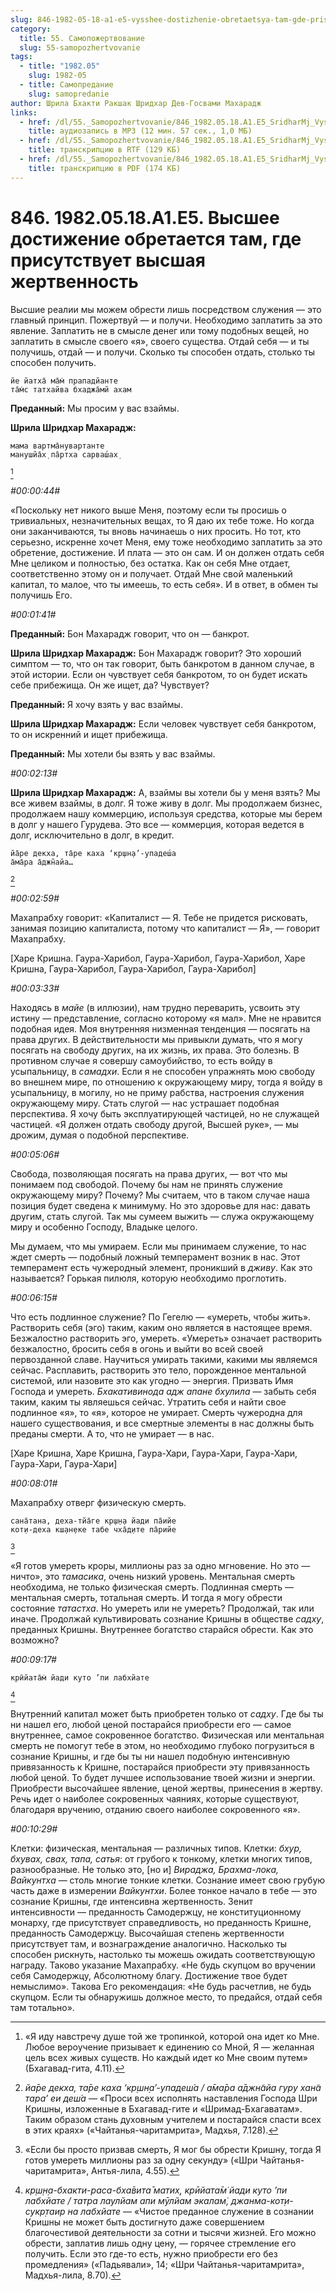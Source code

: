 ```yaml
---
slug: 846-1982-05-18-a1-e5-vysshee-dostizhenie-obretaetsya-tam-gde-prisutstvuet-vysshaya-zhertvennost
category:
  title: 55. Самопожертвование
  slug: 55-samopozhertvovanie
tags:
  - title: "1982.05"
    slug: 1982-05
  - title: Самопредание
    slug: samopredanie
author: Шрила Бхакти Ракшак Шридхар Дев-Госвами Махарадж
links:
  - href: /dl/55._Samopozhertvovanie/846_1982.05.18.A1.E5_SridharMj_Vysshee_dostizhenie_obretaetsja_tam_gde_prisutstvuet_vysshaja_zhertvennost.mp3
    title: аудиозапись в MP3 (12 мин. 57 сек., 1,0 МБ)
  - href: /dl/55._Samopozhertvovanie/846_1982.05.18.A1.E5_SridharMj_Vysshee_dostizhenie_obretaetsja_tam_gde_prisutstvuet_vysshaja_zhertvennost.rtf
    title: транскрипцию в RTF (129 КБ)
  - href: /dl/55._Samopozhertvovanie/846_1982.05.18.A1.E5_SridharMj_Vysshee_dostizhenie_obretaetsja_tam_gde_prisutstvuet_vysshaja_zhertvennost.pdf
    title: транскрипцию в PDF (174 КБ)
---
```


# 846. 1982.05.18.A1.E5. Высшее достижение обретается там, где присутствует высшая жертвенность

Высшие реалии мы можем обрести лишь посредством служения — это главный принцип. Пожертвуй — и получи. Необходимо заплатить за это явление. Заплатить не в смысле денег или тому подобных вещей, но заплатить в смысле своего «я», своего существа. Отдай себя — и ты получишь, отдай — и получи. Сколько ты способен отдать, столько ты способен получить.

    йе йатха̄ ма̄м̇ прападйанте
    та̄м̇с татхайва бхаджа̄мй ахам

**Преданный:** Мы просим у вас взаймы.

**Шрила Шридхар Махарадж:**

    мама вартма̄нувартанте
    манушйа̄х̣ па̄ртха сарваш́ах̣
[^_ftn1]

*#00:00:44#*

«Поскольку нет никого выше Меня, поэтому если ты просишь о тривиальных, незначительных вещах, то Я даю их тебе тоже. Но когда они заканчиваются, ты вновь начинаешь о них просить. Но тот, кто серьезно, искренне хочет Меня, ему тоже необходимо заплатить за это обретение, достижение. И плата — это он сам. И он должен отдать себя Мне целиком и полностью, без остатка. Как он себя Мне отдает, соответственно этому он и получает. Отдай Мне свой маленький капитал, то малое, что ты имеешь, то есть себя». И в ответ, в обмен ты получишь Его.

*#00:01:41#*

**Преданный:** Бон Махарадж говорит, что он — банкрот.

**Шрила Шридхар Махарадж:** Бон Махарадж говорит? Это хороший симптом — то, что он так говорит, быть банкротом в данном случае, в этой истории. Если он чувствует себя банкротом, то он будет искать себе прибежища. Он же ищет, да? Чувствует?

**Преданный:** Я хочу взять у вас взаймы.

**Шрила Шридхар Махарадж:** Если человек чувствует себя банкротом, то он искренний и ищет прибежища.

**Преданный:** Мы хотели бы взять у вас взаймы.

*#00:02:13#*

**Шрила Шридхар Махарадж:** А, взаймы вы хотели бы у меня взять? Мы все живем взаймы, в долг. Я тоже живу в долг. Мы продолжаем бизнес, продолжаем нашу коммерцию, используя средства, которые мы берем в долг у нашего Гурудева. Это все — коммерция, которая ведется в долг, исключительно в долг, в кредит.

    йа̄ре декха, та̄ре каха ‘кр̣шн̣а’-упадеш́а
    а̄ма̄ра а̄джн̃айа…
[^_ftn2]

*#00:02:59#*

Махапрабху говорит: «Капиталист — Я. Тебе не придется рисковать, занимая позицию капиталиста, потому что капиталист — Я», — говорит Махапрабху.

[Харе Кришна. Гаура-Харибол, Гаура-Харибол, Гаура-Харибол, Харе Кришна, Гаура-Харибол, Гаура-Харибол, Гаура-Харибол]

*#00:03:33#*

Находясь в *майе* (в иллюзии), нам трудно переварить, усвоить эту истину — представление, согласно которому «я мал». Мне не нравится подобная идея. Моя внутренняя низменная тенденция — посягать на права других. В действительности мы привыкли думать, что я могу посягать на свободу других, на их жизнь, их права. Это болезнь. В противном случае я совершу самоубийство, то есть войду в усыпальницу, в *самадхи*. Если я не способен упражнять мою свободу во внешнем мире, по отношению к окружающему миру, тогда я войду в усыпальницу, в могилу, но не приму рабства, настроения служения окружающему миру. Стать слугой — нас устрашает подобная перспектива. Я хочу быть эксплуатирующей частицей, но не служащей частицей. «Я должен отдать свободу другой, Высшей руке», — мы дрожим, думая о подобной перспективе.

*#00:05:06#*

Свобода, позволяющая посягать на права других, — вот что мы понимаем под свободой. Почему бы нам не принять служение окружающему миру? Почему? Мы считаем, что в таком случае наша позиция будет сведена к минимуму. Но это здоровье для нас: давать другим, стать слугой. Так мы сумеем выжить — служа окружающему миру и особенно Господу, Владыке целого.

Мы думаем, что мы умираем. Если мы принимаем служение, то нас ждет смерть — подобный ложный темперамент возник в нас. Этот темперамент есть чужеродный элемент, проникший в *дживу*. Как это называется? Горькая пилюля, которую необходимо проглотить.

*#00:06:15#*

Что есть подлинное служение? По Гегелю — «умереть, чтобы жить». Растворить себя (эго) таким, каким оно является в настоящее время. Безжалостно растворить эго, умереть. «Умереть» означает растворить безжалостно, бросить себя в огонь и выйти во всей своей первозданной славе. Научиться умирать такими, какими мы являемся сейчас. Расплавить, растворить это тело, порожденное ментальной системой, или назовите это как угодно — энергия. Призвать Имя Господа и умереть. *Бхакативинода адж апане бхулила* — забыть себя таким, каким ты являешься сейчас. Утратить себя и найти свое подлинное «я», то «я», которое не умирает. Смерть чужеродна для нашего существования, и все смертные элементы в нас должны быть преданы смерти. А то, что не умирает — в нас.

[Харе Кришна, Харе Кришна, Гаура-Хари, Гаура-Хари, Гаура-Хари, Гаура-Хари, Гаура-Хари]

*#00:08:01#*

Махапрабху отверг физическую смерть.

    сана̄тана, деха-тйа̄ге кр̣ш̣н̣а йади па̄ийе
    кот̣и-деха кш̣ан̣еке табе чха̄д̣ите па̄рийе
[^_ftn3]

«Я готов умереть кроры, миллионы раз за одно мгновение. Но это — ничто», это *тамасика*, очень низкий уровень. Ментальная смерть необходима, не только физическая смерть. Подлинная смерть — ментальная смерть, тотальная смерть. И тогда я могу обрести состояние *татастха*. Но умереть или не умереть? Продолжай, так или иначе. Продолжай культивировать сознание Кришны в обществе *садху*, преданных Кришны. Внутреннее богатство старайся обрести. Как это возможно?

*#00:09:17#*

    крӣйата̄м̇ йади куто ’пи лабхйате
[^_ftn4]

Внутренний капитал может быть приобретен только от *садху*. Где бы ты ни нашел его, любой ценой постарайся приобрести его — самое внутреннее, самое сокровенное богатство. Физическая или ментальная смерть не помогут тебе в этом, но необходимо глубоко погрузиться в сознание Кришны, и где бы ты ни нашел подобную интенсивную привязанность к Кришне, постарайся приобрести эту привязанность любой ценой. То будет лучшее использование твоей жизни и энергии. Приобрести высочайшее явление, ценой жертвы, принесения в жертву. Речь идет о наиболее сокровенных чаяниях, которые существуют, благодаря вручению, отданию своего наиболее сокровенного «я».

*#00:10:29#*

Клетки: физическая, ментальная — различных типов. Клетки: *бхур, бхувах, свах, тапа, сатья*: от грубого к тонкому, клетки многих типов, разнообразные. Не только это, [но и] *Вираджа, Брахма-лока, Вайкунтха* — столь многие тонкие клетки. Сознание имеет свою грубую часть даже в измерении *Вайкунтхи*. Более тонкое начало в тебе — это сознание Кришны, где интенсивна жертвенность. Зенит интенсивности — преданность Самодержцу, не конституционному монарху, где присутствует справедливость, но преданность Кришне, преданность Самодержцу. Высочайшая степень жертвенности присутствует там, и вознаграждение аналогично. Насколько ты способен рискнуть, настолько ты можешь ожидать соответствующую награду. Таково указание Махапрабху. «Не будь скупцом во вручении себя Самодержцу, Абсолютному благу. Достижение твое будет немыслимо». Такова Его рекомендация: «Не будь расчетлив, не будь скупцом. Если ты обнаружишь должное место, то предайся, отдай себя там тотально».



[^_ftn1]: «Я иду навстречу душе той же тропинкой, которой она идет ко Мне. Любое вероучение призывает к единению со Мной, Я — желанная цель всех живых существ. Но каждый идет ко Мне своим путем» (Бхагавад-гита, 4.11).

[^_ftn2]: *йа̄ре декха, та̄ре каха ‘кр̣шн̣а’-упадеш́а / а̄ма̄ра а̄джн̃айа гуру хан̃а тара’ еи деш́а* — «Проси всех исполнять наставления Господа Шри Кришны, изложенные в Бхагавад-гите и «Шримад-Бхагаватам». Таким образом стань духовным учителем и постарайся спасти всех в этих краях» («Чайтанья-чаритамрита», Мадхья, 7.128).

[^_ftn3]: «Если бы просто призвав смерть, Я мог бы обрести Кришну, тогда Я готов умереть миллионы раз за одну секунду» («Шри Чайтанья-чаритамрита», Антья-лила, 4.55).

[^_ftn4]: *кр̣ш̣н̣а-бхакти-раса-бха̄вита̄ матих̣, крӣйата̄м̇ йади куто ’пи лабхйате / татра лаулйам апи мӯлйам экалам̇, джанма-кот̣и-сукр̣таир на лабхйате* — «Чистое преданное служение в сознании Кришны не может быть достигнуто даже совершением благочестивой деятельности за сотни и тысячи жизней. Его можно обрести, заплатив лишь одну цену, — горячее стремление его получить. Если это где-то есть, нужно приобрести его без промедления» («Падьявали», 14; «Шри Чайтанья-чаритамрита», Мадхья-лила, 8.70).

